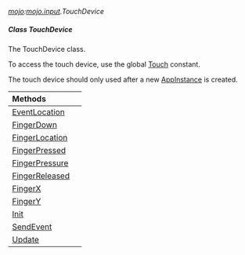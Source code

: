 _[mojo](../../modules/mojo/mojo-module.md):[mojo.input](../../modules/mojo/mojo-input.md).TouchDevice_
##### Class TouchDevice
The TouchDevice class.

To access the touch device, use the global [Touch](mojo-input-touch.md) constant.

The touch device should only used after a new [AppInstance](mojo-input-appinstance.md) is created.

| Methods | |
|:---|:---|
| [EventLocation](mojo-input-touchdevice-eventlocation.md) |  |
| [FingerDown](mojo-input-touchdevice-fingerdown.md) |  |
| [FingerLocation](mojo-input-touchdevice-fingerlocation.md) |  |
| [FingerPressed](mojo-input-touchdevice-fingerpressed.md) |  |
| [FingerPressure](mojo-input-touchdevice-fingerpressure.md) |  |
| [FingerReleased](mojo-input-touchdevice-fingerreleased.md) |  |
| [FingerX](mojo-input-touchdevice-fingerx.md) |  |
| [FingerY](mojo-input-touchdevice-fingery.md) |  |
| [Init](mojo-input-touchdevice-init.md) |  |
| [SendEvent](mojo-input-touchdevice-sendevent.md) |  |
| [Update](mojo-input-touchdevice-update.md) |  |
